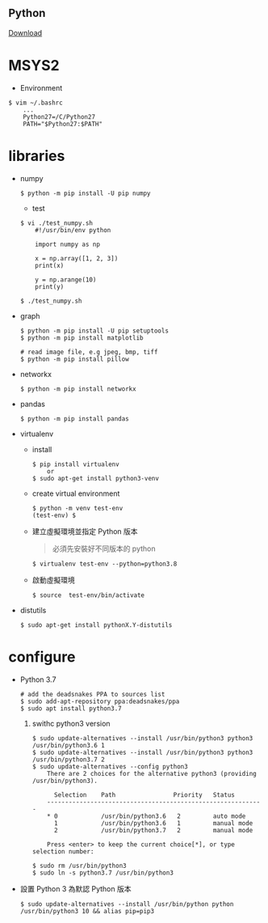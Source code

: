 Python
---

[Download](https://www.python.org/downloads/)


# MSYS2

+ Environment

```
$ vim ~/.bashrc
    ...
    Python27=/C/Python27
    PATH="$Python27:$PATH"
```

# libraries

+ numpy
    ```
    $ python -m pip install -U pip numpy
    ```

    - test

    ```
    $ vi ./test_numpy.sh
        #!/usr/bin/env python

        import numpy as np

        x = np.array([1, 2, 3])
        print(x)

        y = np.arange(10)
        print(y)

    $ ./test_numpy.sh
    ```

+ graph

    ```
    $ python -m pip install -U pip setuptools
    $ python -m pip install matplotlib

    # read image file, e.g jpeg, bmp, tiff
    $ python -m pip install pillow
    ```

+ networkx

    ```
    $ python -m pip install networkx
    ```

+ pandas

    ```
    $ python -m pip install pandas
    ```

+ virtualenv

    - install

        ```
        $ pip install virtualenv
            or
        $ sudo apt-get install python3-venv
        ```

    - create virtual environment

        ```
        $ python -m venv test-env
        (test-env) $
        ```

    - 建立虛擬環境並指定 Python 版本
        > 必須先安裝好不同版本的 python

        ```
        $ virtualenv test-env --python=python3.8
        ```

    - 啟動虛擬環境

        ```
        $ source  test-env/bin/activate
        ```

+ distutils

    ```
    $ sudo apt-get install pythonX.Y-distutils
    ```

# configure

+ Python 3.7

    ```
    # add the deadsnakes PPA to sources list
    $ sudo add-apt-repository ppa:deadsnakes/ppa
    $ sudo apt install python3.7

    ```

    1. swithc python3 version

        ```
        $ sudo update-alternatives --install /usr/bin/python3 python3 /usr/bin/python3.6 1
        $ sudo update-alternatives --install /usr/bin/python3 python3 /usr/bin/python3.7 2
        $ sudo update-alternatives --config python3
            There are 2 choices for the alternative python3 (providing /usr/bin/python3).

              Selection    Path                Priority   Status
            ------------------------------------------------------------
            * 0            /usr/bin/python3.6   2         auto mode
              1            /usr/bin/python3.6   1         manual mode
              2            /usr/bin/python3.7   2         manual mode

            Press <enter> to keep the current choice[*], or type selection number:

        $ sudo rm /usr/bin/python3
        $ sudo ln -s python3.7 /usr/bin/python3
        ```

+ 設置 Python 3 為默認 Python 版本

    ```
    $ sudo update-alternatives --install /usr/bin/python python /usr/bin/python3 10 && alias pip=pip3
    ```


